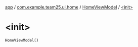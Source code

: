 [app](../../index.md) / [com.example.team25.ui.home](../index.md) / [HomeViewModel](index.md) / [&lt;init&gt;](./-init-.md)

# &lt;init&gt;

`HomeViewModel()`